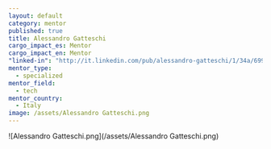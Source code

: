 ```yaml
---
layout: default
category: mentor
published: true
title: Alessandro Gatteschi
cargo_impact_es: Mentor
cargo_impact_en: Mentor
"linked-in": "http://it.linkedin.com/pub/alessandro-gatteschi/1/34a/699"
mentor_type: 
  - specialized
mentor_field: 
  - tech
mentor_country: 
  - Italy
image: /assets/Alessandro Gatteschi.png
---
```


![Alessandro Gatteschi.png](/assets/Alessandro Gatteschi.png)